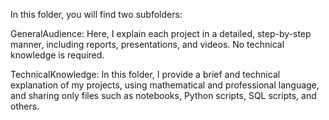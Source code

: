 In this folder, you will find two subfolders:

GeneralAudience: Here, I explain each project in a detailed, step-by-step manner,
including reports, presentations, and videos. No technical knowledge is required.

TechnicalKnowledge: In this folder, I provide a brief and technical explanation of my projects,
using mathematical and professional language, and sharing only files such as notebooks,
Python scripts, SQL scripts, and others.
